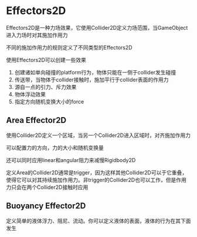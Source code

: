 # Effectors2D

Effectors2D是一种力场效果，它使用Collider2D定义力场范围，当GameObject进入力场时对其施加作用力

不同的施加作用力的规则定义了不同类型的Effectors2D

使用Effectors2D可以创建一些效果

1. 创建诸如单向碰撞的platform行为，物体只能在一侧于collider发生碰撞
2. 传送带，当物体于collider接触时，施加平行于collider表面的作用力
3. 源自一点的引力、斥力效果
4. 物体浮动效果
5. 指定方向随机变换大小的force

## Area Effector2D

使用Collider2D定义一个区域，当另一个Collider2D进入区域时，对齐施加作用力

可以配置力的方向，力的大小和随机变换量

还可以同时应用linear和angular阻力来减慢Rigidbody2D

定义Area的Collider2D通常是trigger，因为这样其他Collider2D可以于它重叠，使得它可以对其持续施加作用力。非trigger的Collider2D也可以工作，但是作用力只会在两个Collider2D接触时应用

## Buoyancy Effector2D

定义简单的液体浮力、阻尼、流动。你可以定义液体的表面，液体的行为在其下面发生
